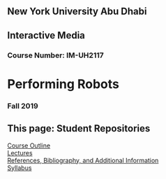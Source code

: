 ## New York University Abu Dhabi
## Interactive Media
### Course Number: IM-UH2117

# Performing Robots
### Fall 2019  

## This page: Student Repositories

[Course Outline](README.md)  
[Lectures](lectures.md)  
[References, Bibliography, and Additional Information](references.md)  
[Syllabus](syllabus.md)

